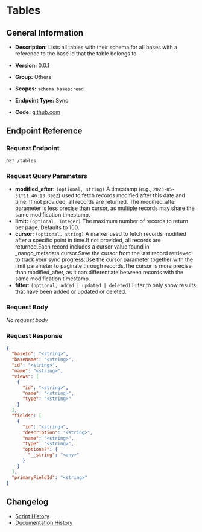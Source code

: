 <!-- BEGIN GENERATED CONTENT -->
# Tables

## General Information

- **Description:** Lists all tables with their schema for all bases with a reference to the base id that
the table belongs to

- **Version:** 0.0.1
- **Group:** Others
- **Scopes:** `schema.bases:read`
- **Endpoint Type:** Sync
- **Code:** [github.com](https://github.com/NangoHQ/integration-templates/tree/main/integrations/airtable/syncs/tables.ts)


## Endpoint Reference

### Request Endpoint

`GET /tables`

### Request Query Parameters

- **modified_after:** `(optional, string)` A timestamp (e.g., `2023-05-31T11:46:13.390Z`) used to fetch records modified after this date and time. If not provided, all records are returned. The modified_after parameter is less precise than cursor, as multiple records may share the same modification timestamp.
- **limit:** `(optional, integer)` The maximum number of records to return per page. Defaults to 100.
- **cursor:** `(optional, string)` A marker used to fetch records modified after a specific point in time.If not provided, all records are returned.Each record includes a cursor value found in _nango_metadata.cursor.Save the cursor from the last record retrieved to track your sync progress.Use the cursor parameter together with the limit parameter to paginate through records.The cursor is more precise than modified_after, as it can differentiate between records with the same modification timestamp.
- **filter:** `(optional, added | updated | deleted)` Filter to only show results that have been added or updated or deleted.

### Request Body

_No request body_

### Request Response

```json
{
  "baseId": "<string>",
  "baseName": "<string>",
  "id": "<string>",
  "name": "<string>",
  "views": [
    {
      "id": "<string>",
      "name": "<string>",
      "type": "<string>"
    }
  ],
  "fields": [
    {
      "id": "<string>",
      "description": "<string>",
      "name": "<string>",
      "type": "<string>",
      "options?": {
        "__string": "<any>"
      }
    }
  ],
  "primaryFieldId": "<string>"
}
```

## Changelog

- [Script History](https://github.com/NangoHQ/integration-templates/commits/main/integrations/airtable/syncs/tables.ts)
- [Documentation History](https://github.com/NangoHQ/integration-templates/commits/main/integrations/airtable/syncs/tables.md)

<!-- END  GENERATED CONTENT -->

